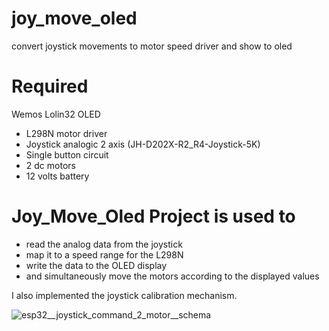 # joy_move_oled
convert joystick movements to motor speed driver and show to oled

<h1>Required</h1>

Wemos Lolin32 OLED
<ul>
<li>L298N motor driver</li>
<li>Joystick analogic 2 axis (JH-D202X-R2_R4-Joystick-5K)</li>
<li>Single button circuit</li>
<li>2 dc motors</li>
<li>12 volts battery</li>
</ul>

<h1>Joy_Move_Oled Project is used to</h1>

<ul>
<li>read the analog data from the joystick</li>
<li>map it to a speed range for the L298N</li>
<li>write the data to the OLED display</li>
<li>and simultaneously move the motors according to the displayed values</li>
</ul>

I also implemented the joystick calibration mechanism.

![esp32__joystick_command_2_motor__schema](https://github.com/user-attachments/assets/127a4f9f-e368-4243-b4a4-f2f379810d47)
